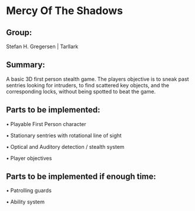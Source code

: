 # Mercy Of The Shadows

## Group:
Stefan H. Gregersen | Tarllark

## Summary:
A basic 3D first person stealth game. The players objective is to sneak past sentries looking for intruders, to find scattered key objects, and the corresponding locks, without being spotted to beat the game.

## Parts to be implemented:
• Playable First Person character

• Stationary sentries with rotational line of sight

• Optical and Auditory detection / stealth system

• Player objectives

## Parts to be implemented if enough time:
• Patrolling guards

• Ability system

